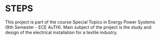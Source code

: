 # STEPS
This project is part of the course Special Topics in Energy Power Systems (9th Semester - ECE AuTH). Main subject of the project is the study and design of the electrical installation for a textile industry.

